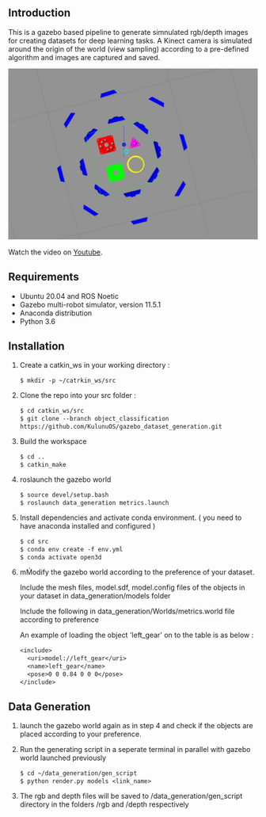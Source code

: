 ## Introduction
This is a gazebo based pipeline to generate simnulated rgb/depth images for creating datasets for deep learning tasks. A Kinect camera is simulated around the origin of the world (view sampling) according to a pre-defined algorithm and images are captured and saved.

![View Sampling procedure](/assets/images/view_sampling.jpg "View Sampling procedure")

Watch the video on [Youtube](https://www.youtube.com/watch?v=Fa-J-9h2a0w​ "Dataset Generation in Gazebo Simulator").

## Requirements

- Ubuntu 20.04 and ROS Noetic
- Gazebo multi-robot simulator, version 11.5.1
- Anaconda distribution 
- Python 3.6 

## Installation
1. Create a catkin_ws in your working directory :
    ~~~
    $ mkdir -p ~/catrkin_ws/src
    ~~~
2. Clone the repo into your src folder :
    ~~~
    $ cd catkin_ws/src
    $ git clone --branch object_classification https://github.com/KulunuOS/gazebo_dataset_generation.git
    ~~~

3. Build the workspace
    ~~~
    $ cd ..
    $ catkin_make
    ~~~
4. roslaunch the gazebo world
    ~~~
    $ source devel/setup.bash 
    $ roslaunch data_generation metrics.launch
    ~~~ 
5. Install dependencies and activate conda environment. ( you need to have anaconda installed and configured )
    ~~~
    $ cd src
    $ conda env create -f env.yml
    $ conda activate open3d
    ~~~

6. mḾodify the gazebo world according to the preference of your dataset.
    
    Include the mesh files, model.sdf, model.config files of the objects in your dataset in data_generation/models folder
    
    Include the following in data_generation/Worlds/metrics.world file according to preference

    An example of loading the object 'left_gear' on to the table is as below :
    ~~~
    <include>
      <uri>model://left_gear</uri>
      <name>left_gear</name>
      <pose>0 0 0.84 0 0 0</pose>
    </include> 
    ~~~


## Data Generation

1. launch the gazebo world again as in step 4 and check if the objects are placed according to your preference.

2. Run the generating script in a seperate terminal in parallel with gazebo world launched previously  
    ~~~
    $ cd ~/data_generation/gen_script                          
    $ python render.py models <link_name>
    ~~~
3. The rgb and depth files will be saved to /data_generation/gen_script directory in the folders /rgb and /depth respectively
